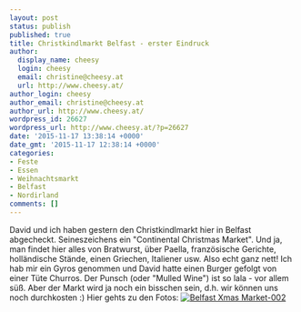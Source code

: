 ```yaml
---
layout: post
status: publish
published: true
title: Christkindlmarkt Belfast - erster Eindruck
author:
  display_name: cheesy
  login: cheesy
  email: christine@cheesy.at
  url: http://www.cheesy.at/
author_login: cheesy
author_email: christine@cheesy.at
author_url: http://www.cheesy.at/
wordpress_id: 26627
wordpress_url: http://www.cheesy.at/?p=26627
date: '2015-11-17 13:38:14 +0000'
date_gmt: '2015-11-17 12:38:14 +0000'
categories:
- Feste
- Essen
- Weihnachtsmarkt
- Belfast
- Nordirland
comments: []
---
```

David und ich haben gestern den Christkindlmarkt hier in Belfast abgecheckt. Seineszeichens ein "Continental Christmas Market". Und ja, man findet hier alles von Bratwurst, über Paella, französische Gerichte, holländische Stände, einen Griechen, Italiener usw. Also echt ganz nett! Ich hab mir ein Gyros genommen und David hatte einen Burger gefolgt von einer Tüte Churros. Der Punsch (oder "Mulled Wine") ist so lala - vor allem süß. Aber der Markt wird ja noch ein bisschen sein, d.h. wir können uns noch durchkosten :)
Hier gehts zu den Fotos:
[![Belfast Xmas Market-002](http://www.cheesy.at/wp-content/uploads/Belfast-Xmas-Market-002.jpg)](http://www.cheesy.at/fotos/sonstiges/leben-in-belfast/christkindlmarkt-in-belfast/)
